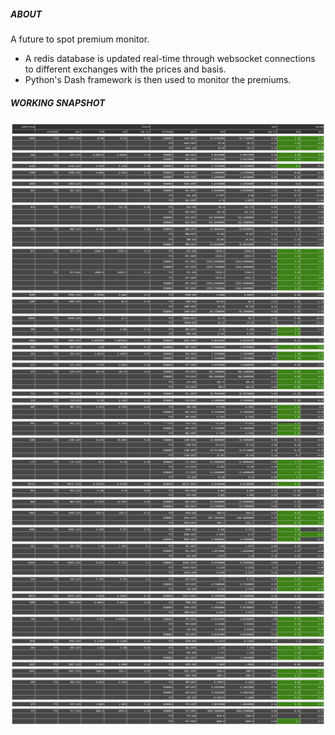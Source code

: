 ##### ABOUT  
A future to spot premium monitor.   
- A redis database is updated real-time through websocket connections to different exchanges with the prices and basis.
- Python's Dash framework is then used to monitor the premiums.

##### WORKING SNAPSHOT
![alt text](working_snapshot.png "Title")